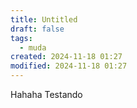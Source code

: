 ```yaml
---
title: Untitled
draft: false
tags:
  - muda
created: 2024-11-18 01:27
modified: 2024-11-18 01:27
---
```

Hahaha
Testando 